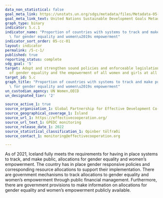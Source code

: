 ```yaml
---
data_non_statistical: false
goal_meta_link: https://unstats.un.org/sdgs/metadata/files/Metadata-05-0c-01.pdf
goal_meta_link_text: United Nations Sustainable Development Goals Metadata (pdf 634kB)
graph_type: binary
indicator: 5.c.1
indicator_name: "Proportion of countries with systems to track and make public allocations\
  \ for gender equality and women\u2019s empowerment"
indicator_sort_order: 05-cc-01
layout: indicator
permalink: /5-c-1/
published: true
reporting_status: complete
sdg_goal: '5'
target: Adopt and strengthen sound policies and enforceable legislation for the promotion
  of gender equality and the empowerment of all women and girls at all levels
target_id: 5.c
graph_title: "Proportion of countries with systems to track and make public allocations\
  \ for gender equality and women\u2019s empowerment"
un_custodian_agency: UN Women,OECD
un_designated_tier: '2'

source_active_1: true
source_organisation_1: Global Partnership for Effective Development Co-operation (GPEDC)
source_geographical_coverage_1: Ísland
source_url_1: https://effectivecooperation.org/
source_url_text_1: GPEDC monitoring
source_release_date_1: 2022
source_statistical_classification_1: Opinber tölfræði
source_contact_1: monitoring@effectivecooperation.org

---
```


As of 2021, Iceland fully meets the requirements for having in place systems to track, and make public, allocations for gender equality and women’s empowerment. The country has in place gender responsive policies and corresponding resource allocations to support their implementation. There are government mechanisms to track allocations to gender equality and women’s empowerment through public financial management. Furthermore, there are government provisions to make information on allocations for gender equality and women’s empowerment publicly available.  
